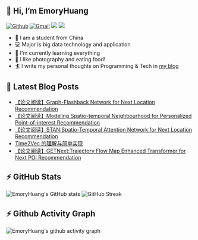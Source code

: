 ## 👋 Hi, I’m EmoryHuang
[![Github](https://img.shields.io/badge/-Github-000?style=flat&logo=Github&logoColor=white)](https://github.com/emoryhuang)
[![Gmail](https://img.shields.io/badge/-Gmail-c14438?style=flat&logo=Gmail&logoColor=white)](mailto:vunihbolvep@gmail.com)
![](https://komarev.com/ghpvc/?username=EmoryHuang)
![](https://img.shields.io/badge/build-passing-brightgreen)
- 🧐 I am a student from China
- 💻 Major is big data technology and application
- 🌱 I'm currently learning everything
- 👯 I like photography and eating food!
- 🏄‍ I write my personal thoughts on Programming & Tech in [my blog](https://emoryhuang.github.io)


## 📕 Latest Blog Posts
<!-- STACKOVERFLOW:START -->
- [【论文阅读】Graph-Flashback Network for Next Location Recommendation](https://emoryhuang.cn/blog/3047288365.html)
- [【论文阅读】Modeling Spatio-temporal Neighbourhood for Personalized Point-of-interest Recommendation](https://emoryhuang.cn/blog/2071701348.html)
- [【论文阅读】STAN:Spatio-Temporal Attention Network for Next Location Recommendation](https://emoryhuang.cn/blog/2428125584.html)
- [Time2Vec 的理解与简单实现](https://emoryhuang.cn/blog/3056744315.html)
- [【论文阅读】GETNext:Trajectory Flow Map Enhanced Transformer for Next POI Recommendation](https://emoryhuang.cn/blog/4228286132.html)
<!-- STACKOVERFLOW:END -->

## ⚡ GitHub Stats
![EmoryHuang's GitHub stats](https://github-readme-stats.vercel.app/api?username=EmoryHuang&show_icons=true&theme=tokyonight)
![GitHub Streak](https://github-readme-streak-stats.herokuapp.com/?user=EmoryHuang&theme=tokyonight)


## ⚡ Github Activity Graph
![EmoryHuang's github activity graph](https://activity-graph.herokuapp.com/graph?username=EmoryHuang&theme=dracula)

<!---
EmoryHuang/EmoryHuang is a ✨ special ✨ repository because its `README.md` (this file) appears on your GitHub profile.
You can click the Preview link to take a look at your changes.
--->

